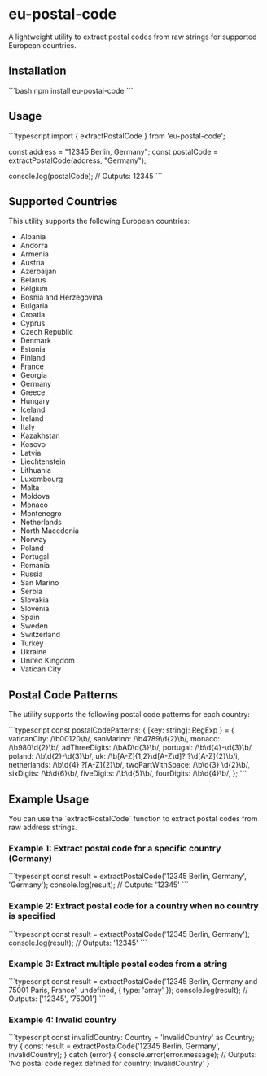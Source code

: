 # eu-postal-code

A lightweight utility to extract postal codes from raw strings for supported European countries.

## Installation

\`\`\`bash
npm install eu-postal-code
\`\`\`

## Usage

\`\`\`typescript
import { extractPostalCode } from 'eu-postal-code';

const address = "12345 Berlin, Germany";
const postalCode = extractPostalCode(address, "Germany");

console.log(postalCode); // Outputs: 12345
\`\`\`

## Supported Countries

This utility supports the following European countries:

- Albania
- Andorra
- Armenia
- Austria
- Azerbaijan
- Belarus
- Belgium
- Bosnia and Herzegovina
- Bulgaria
- Croatia
- Cyprus
- Czech Republic
- Denmark
- Estonia
- Finland
- France
- Georgia
- Germany
- Greece
- Hungary
- Iceland
- Ireland
- Italy
- Kazakhstan
- Kosovo
- Latvia
- Liechtenstein
- Lithuania
- Luxembourg
- Malta
- Moldova
- Monaco
- Montenegro
- Netherlands
- North Macedonia
- Norway
- Poland
- Portugal
- Romania
- Russia
- San Marino
- Serbia
- Slovakia
- Slovenia
- Spain
- Sweden
- Switzerland
- Turkey
- Ukraine
- United Kingdom
- Vatican City

## Postal Code Patterns

The utility supports the following postal code patterns for each country:

\`\`\`typescript
const postalCodePatterns: { [key: string]: RegExp } = {
  vaticanCity: /\\b00120\\b/,
  sanMarino: /\\b4789\\d{2}\\b/,
  monaco: /\\b980\\d{2}\\b/,
  adThreeDigits: /\\bAD\\d{3}\\b/,
  portugal: /\\b\\d{4}-\\d{3}\\b/,
  poland: /\\b\\d{2}-\\d{3}\\b/,
  uk: /\\b[A-Z]{1,2}\\d[A-Z\\d]? ?\\d[A-Z]{2}\\b/i,
  netherlands: /\\b\\d{4} ?[A-Z]{2}\\b/,
  twoPartWithSpace: /\\b\\d{3} \\d{2}\\b/,
  sixDigits: /\\b\\d{6}\\b/,
  fiveDigits: /\\b\\d{5}\\b/,
  fourDigits: /\\b\\d{4}\\b/,
};
\`\`\`

## Example Usage

You can use the \`extractPostalCode\` function to extract postal codes from raw address strings.

### Example 1: Extract postal code for a specific country (Germany)

\`\`\`typescript
const result = extractPostalCode('12345 Berlin, Germany', 'Germany');
console.log(result); // Outputs: '12345'
\`\`\`

### Example 2: Extract postal code for a country when no country is specified

\`\`\`typescript
const result = extractPostalCode('12345 Berlin, Germany');
console.log(result); // Outputs: '12345'
\`\`\`

### Example 3: Extract multiple postal codes from a string

\`\`\`typescript
const result = extractPostalCode('12345 Berlin, Germany and 75001 Paris, France', undefined, { type: 'array' });
console.log(result); // Outputs: ['12345', '75001']
\`\`\`

### Example 4: Invalid country

\`\`\`typescript
const invalidCountry: Country = 'InvalidCountry' as Country;
try {
  const result = extractPostalCode('12345 Berlin, Germany', invalidCountry);
} catch (error) {
  console.error(error.message); // Outputs: 'No postal code regex defined for country: InvalidCountry'
}
\`\`\`
